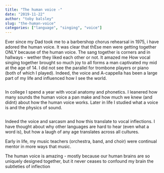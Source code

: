 ```yaml
---
title: "The human voice -"
date: "2019-11-22"
author: "toby balsley" 
slug: "the-human-voice"
categories: ["language", "singing", "voice"]
---
```


<!-- wp:paragraph -->
<p>Ever since my Dad took me to a barbershop chorus rehearsal in 1975, i have adored the human voice. It was clear that thEse men were getting together ONLY because of the human voice. The sang together is corners and in hallways - wether they liked each other or not. It amazed me How vocal singing together brought so much joy to all forms a man captivated my mid at the age of 14. I did not see the parallel for trombone players or piano (both of which I played).  Indeed,  the voice and A-cappella has been a large part of my life and influenced how I see the world.</p>
<!-- /wp:paragraph -->

<!-- wp:image {"id":144} -->
<figure class="wp-block-image"><img src="https://ybotman.com/wp-content/uploads/2019/03/image-47.png" alt="" class="wp-image-144"/></figure>
<!-- /wp:image -->

<!-- wp:paragraph -->
<p>In college I spend a year with vocal anatomy and phonetics. I leanered how many sounds the human voice a pan make and how much we knew (and didnt) about how the human voice works. Later in life I studied what a voice is and the physics of sound. </p>
<!-- /wp:paragraph -->

<!-- wp:image {"id":151} -->
<figure class="wp-block-image"><img src="https://ybotman.com/wp-content/uploads/2019/03/image-54.png" alt="" class="wp-image-151"/></figure>
<!-- /wp:image -->

<!-- wp:paragraph -->
<p>Indeed the voice and sarcasm and how this translate to vocal inflections. I have thought about why other languages are hard to hear (even what a word is), but how a laugh of any age translates across all cultures. </p>
<!-- /wp:paragraph -->

<!-- wp:paragraph -->
<p>Early in life, my music teachers (orchestra, band, and choir) were continual mentor in more ways that music. </p>
<!-- /wp:paragraph -->

<!-- wp:paragraph -->
<p>The human voice is amazing - mostly because our human brains are so uniquely designed together, but it never ceases to confound my brain the subtleties of inflection</p>
<!-- /wp:paragraph -->
